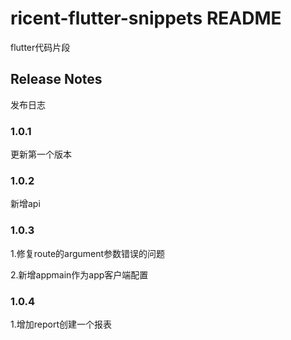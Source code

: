 # ricent-flutter-snippets README

flutter代码片段

## Release Notes

发布日志

### 1.0.1

更新第一个版本

### 1.0.2

新增api

### 1.0.3
1.修复route的argument参数错误的问题

2.新增appmain作为app客户端配置

### 1.0.4
1.增加report创建一个报表